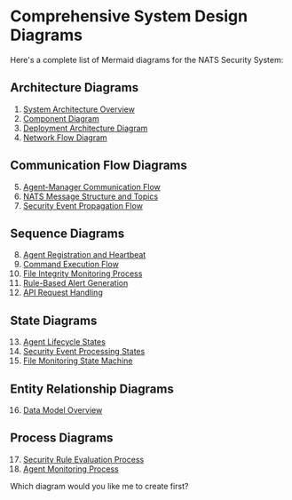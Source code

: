 # Comprehensive System Design Diagrams

Here's a complete list of Mermaid diagrams for the NATS Security System:

## Architecture Diagrams
1. [System Architecture Overview](diagrams/Architecture%20Diagrams/System%20Architecture%20Overview.mermid)
2. [Component Diagram](diagrams/Architecture%20Diagrams/Component%20Diagram.mermid)
3. [Deployment Architecture Diagram](diagrams/Architecture%20Diagrams/Deployment%20Architecture%20Diagram.mermid)
4. [Network Flow Diagram](diagrams/Architecture%20Diagrams/Network%20Flow%20Diagram.mermid)

## Communication Flow Diagrams
5. [Agent-Manager Communication Flow](diagrams/Communication%20Flow%20Diagrams/Agent-Manager%20Communication%20Flow.mermid)
6. [NATS Message Structure and Topics](diagrams/Communication%20Flow%20Diagrams/NATS%20Message%20Structure%20and%20Topics.mermid)
7. [Security Event Propagation Flow](diagrams/Communication%20Flow%20Diagrams/Security%20Event%20Propagation%20Flow.mermid)

## Sequence Diagrams
8. [Agent Registration and Heartbeat](diagrams/Sequence%20Diagrams/Agent%20Registration%20and%20Heartbeat.mermid)
9. [Command Execution Flow](diagrams/Sequence%20Diagrams/Command%20Execution%20Flow.mermid)
10. [File Integrity Monitoring Process](diagrams/Sequence%20Diagrams/File%20Integrity%20Monitoring%20Process.mermid)
11. [Rule-Based Alert Generation](diagrams/Sequence%20Diagrams/Rule-Based%20Alert%20Generation.mermid)
12. [API Request Handling](diagrams/Sequence%20Diagrams/API%20Request%20Handling.mermid)

## State Diagrams
13. [Agent Lifecycle States](diagrams/State%20Diagrams/Agent%20Lifecycle%20States.mermid)
14. [Security Event Processing States](diagrams/State%20Diagrams/Security%20Event%20Processing%20States.mermid)
15. [File Monitoring State Machine](diagrams/State%20Diagrams/File%20Monitoring%20State%20Machine.mermid)

## Entity Relationship Diagrams
16. [Data Model Overview](diagrams/Entity%20Relationship%20Diagrams/Data%20Model%20Overview.mermid)

## Process Diagrams
17. [Security Rule Evaluation Process](diagrams/Process%20Diagrams/Security%20Rule%20Evaluation%20Process.mermid)
18. [Agent Monitoring Process](diagrams/Process%20Diagrams/Agent%20Monitoring%20Process.mermid)

Which diagram would you like me to create first?